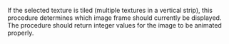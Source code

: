 If the selected texture is tiled (multiple textures in a vertical strip), this procedure determines
which image frame should currently be displayed.
The procedure should return integer values for the image to be animated properly.